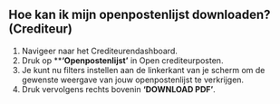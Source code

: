 ## Hoe kan ik mijn openpostenlijst downloaden? (Crediteur)
1.	Navigeer naar het Crediteurendashboard.
2.	Druk op ****‘Openpostenlijst’** in Open crediteurposten. 
3.	Je kunt nu filters instellen aan de linkerkant van je scherm om de gewenste weergave van jouw openpostenlijst te verkrijgen. 
4.	Druk vervolgens rechts bovenin **‘DOWNLOAD PDF’**. 
